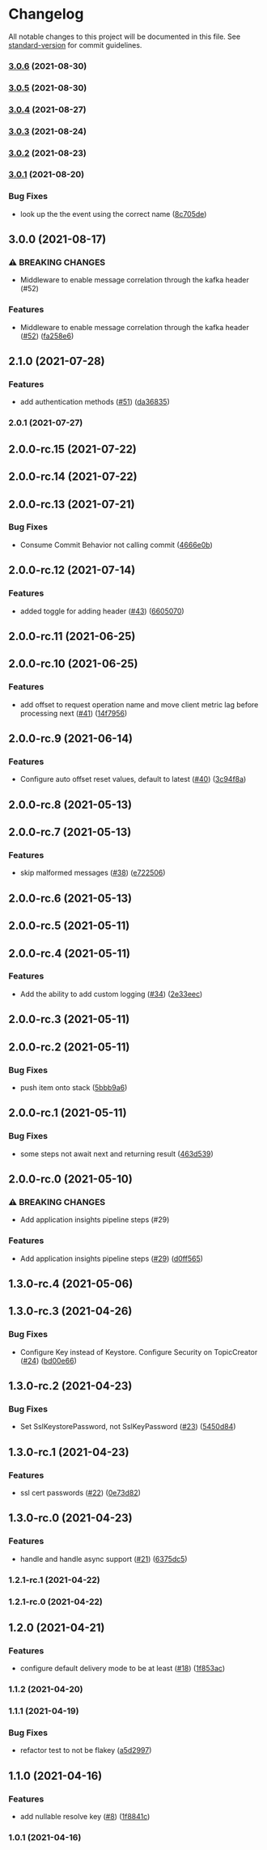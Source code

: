 # Changelog

All notable changes to this project will be documented in this file. See [standard-version](https://github.com/conventional-changelog/standard-version) for commit guidelines.

### [3.0.6](https://github.com/joelbrinkley/NetStreams/compare/v3.0.5...v3.0.6) (2021-08-30)

### [3.0.5](https://github.com/joelbrinkley/NetStreams/compare/v3.0.4...v3.0.5) (2021-08-30)

### [3.0.4](https://github.com/joelbrinkley/NetStreams/compare/v3.0.3...v3.0.4) (2021-08-27)

### [3.0.3](https://github.com/joelbrinkley/NetStreams/compare/v3.0.2...v3.0.3) (2021-08-24)

### [3.0.2](https://github.com/joelbrinkley/NetStreams/compare/v3.0.1...v3.0.2) (2021-08-23)

### [3.0.1](https://github.com/joelbrinkley/NetStreams/compare/v3.0.0...v3.0.1) (2021-08-20)


### Bug Fixes

* look up the the event using the correct name ([8c705de](https://github.com/joelbrinkley/NetStreams/commit/8c705ded8ec4a367301a327539ef428c2b2761d9))

## 3.0.0 (2021-08-17)


### ⚠ BREAKING CHANGES

* Middleware to enable message correlation through the kafka header (#52)

### Features

* Middleware to enable message correlation through the kafka header ([#52](https://github.com/joelbrinkley/NetStreams/issues/52)) ([fa258e6](https://github.com/joelbrinkley/NetStreams/commit/fa258e601a00069c14a9aee48cdd8974b2749294))

## 2.1.0 (2021-07-28)


### Features

* add authentication methods ([#51](https://github.com/joelbrinkley/NetStreams/issues/51)) ([da36835](https://github.com/joelbrinkley/NetStreams/commit/da36835c1e02661b3796d34dd0bb76cf118b0bed))

### 2.0.1 (2021-07-27)

## 2.0.0-rc.15 (2021-07-22)

## 2.0.0-rc.14 (2021-07-22)

## 2.0.0-rc.13 (2021-07-21)


### Bug Fixes

* Consume Commit Behavior not calling commit ([4666e0b](https://github.com/joelbrinkley/NetStreams/commit/4666e0b72bb98d6aa5a2634c1e2abc64c9d35db8))

## 2.0.0-rc.12 (2021-07-14)


### Features

* added toggle for adding header ([#43](https://github.com/joelbrinkley/NetStreams/issues/43)) ([6605070](https://github.com/joelbrinkley/NetStreams/commit/6605070d2047b70188d8c2d0c3e3ddf8fd34e5be))

## 2.0.0-rc.11 (2021-06-25)

## 2.0.0-rc.10 (2021-06-25)


### Features

* add offset to request operation name and move client metric lag before processing next ([#41](https://github.com/joelbrinkley/NetStreams/issues/41)) ([14f7956](https://github.com/joelbrinkley/NetStreams/commit/14f7956ab7ee9a421359517aafea435a83ab1e5d))

## 2.0.0-rc.9 (2021-06-14)


### Features

* Configure auto offset reset values, default to latest ([#40](https://github.com/joelbrinkley/NetStreams/issues/40)) ([3c94f8a](https://github.com/joelbrinkley/NetStreams/commit/3c94f8a5cb9b1affbe3a0c16060ddac145576722))

## 2.0.0-rc.8 (2021-05-13)

## 2.0.0-rc.7 (2021-05-13)


### Features

* skip malformed messages ([#38](https://github.com/joelbrinkley/NetStreams/issues/38)) ([e722506](https://github.com/joelbrinkley/NetStreams/commit/e722506be9ebb69a9a97c9d6e8aa59eb2db162e0))

## 2.0.0-rc.6 (2021-05-13)

## 2.0.0-rc.5 (2021-05-11)

## 2.0.0-rc.4 (2021-05-11)


### Features

* Add the ability to add custom logging ([#34](https://github.com/joelbrinkley/NetStreams/issues/34)) ([2e33eec](https://github.com/joelbrinkley/NetStreams/commit/2e33eec34a62c9d103b4c4ce6c99695bc63e75ef))

## 2.0.0-rc.3 (2021-05-11)

## 2.0.0-rc.2 (2021-05-11)


### Bug Fixes

* push item onto stack ([5bbb9a6](https://github.com/joelbrinkley/NetStreams/commit/5bbb9a66d40c21b67f13614229d3841bb24045d0))

## 2.0.0-rc.1 (2021-05-11)


### Bug Fixes

* some steps not await next and returning result ([463d539](https://github.com/joelbrinkley/NetStreams/commit/463d5392e9690851311b0f67fbbef44d594b5437))

## 2.0.0-rc.0 (2021-05-10)


### ⚠ BREAKING CHANGES

* Add application insights pipeline steps (#29)

### Features

* Add application insights pipeline steps ([#29](https://github.com/joelbrinkley/NetStreams/issues/29)) ([d0ff565](https://github.com/joelbrinkley/NetStreams/commit/d0ff5659c9a4338c6ce35a449d085ec98bf250ec))

## 1.3.0-rc.4 (2021-05-06)

## 1.3.0-rc.3 (2021-04-26)


### Bug Fixes

* Configure Key instead of Keystore. Configure Security on TopicCreator ([#24](https://github.com/joelbrinkley/NetStreams/issues/24)) ([bd00e66](https://github.com/joelbrinkley/NetStreams/commit/bd00e66a48103156d13d70ccae732284d171ac8b))

## 1.3.0-rc.2 (2021-04-23)


### Bug Fixes

* Set SslKeystorePassword, not SslKeyPassword ([#23](https://github.com/joelbrinkley/NetStreams/issues/23)) ([5450d84](https://github.com/joelbrinkley/NetStreams/commit/5450d84740f89a27b65998d3233c14c0bb66316f))

## 1.3.0-rc.1 (2021-04-23)


### Features

* ssl cert passwords ([#22](https://github.com/joelbrinkley/NetStreams/issues/22)) ([0e73d82](https://github.com/joelbrinkley/NetStreams/commit/0e73d82538a0bf5615f19e1150dfc6431bfe7a0f))

## 1.3.0-rc.0 (2021-04-23)


### Features

* handle and handle async support ([#21](https://github.com/joelbrinkley/NetStreams/issues/21)) ([6375dc5](https://github.com/joelbrinkley/NetStreams/commit/6375dc55ceecdaf79b0cfb71693229b3133e6cfc))

### 1.2.1-rc.1 (2021-04-22)

### 1.2.1-rc.0 (2021-04-22)

## 1.2.0 (2021-04-21)


### Features

* configure default delivery mode to be at least ([#18](https://github.com/joelbrinkley/NetStreams/issues/18)) ([1f853ac](https://github.com/joelbrinkley/NetStreams/commit/1f853acd44b89e31c6f532eef29443ff7d0a474d))

### 1.1.2 (2021-04-20)

### 1.1.1 (2021-04-19)


### Bug Fixes

* refactor test to not be flakey ([a5d2997](https://github.com/joelbrinkley/NetStreams/commit/a5d29977f42242bd9879c315efca645cb1b1c52c))

## 1.1.0 (2021-04-16)


### Features

* add nullable resolve key ([#8](https://github.com/joelbrinkley/NetStreams/issues/8)) ([1f8841c](https://github.com/joelbrinkley/NetStreams/commit/1f8841c0061528f354887766812b3586698ec82a))

### 1.0.1 (2021-04-16)
